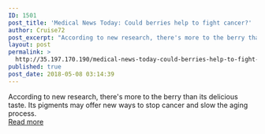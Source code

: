 ```yaml
---
ID: 1501
post_title: 'Medical News Today: Could berries help to fight cancer?'
author: Cruise72
post_excerpt: "According to new research, there's more to the berry than its delicious taste. Its pigments may offer new ways to stop cancer and slow the aging process."
layout: post
permalink: >
  http://35.197.170.190/medical-news-today-could-berries-help-to-fight-cancer/
published: true
post_date: 2018-05-08 03:14:39
---
```

According to new research, there's more to the berry than its delicious taste. Its pigments may offer new ways to stop cancer and slow the aging process.<br/><a style="white-space: nowrap" href="https://www.medicalnewstoday.com/articles/321410.php" class="button purchase" rel="nofollow noopener" target="_blank">Read more</a>